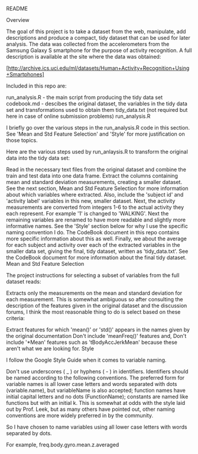 README

Overview

The goal of this project is to take a dataset from the web, manipulate, add descriptions and produce a compact, tidy dataset that can be used for later analysis. The data was collected from the accelerometers from the Samsung Galaxy S smartphone for the purpose of activity recognition. A full description is available at the site where the data was obtained:

[http://archive.ics.uci.edu/ml/datasets/Human+Activity+Recognition+Using+Smartphones]

Included in this repo are:

run_analysis.R - the main script from producing the tidy data set
codebook.md - descibes the original dataset, the variables in the tidy data set and transformations used to obtain them
tidy_data.txt (not required but here in case of online submission problems)
run_analysis.R

I briefly go over the various steps in the run_analysis.R code in this section. See 'Mean and Std Feature Selection' and 'Style' for more justification on those topics.

Here are the various steps used by run_anlaysis.R to transform the original data into the tidy data set:

Read in the necessary text files from the original dataset and combine the train and test data into one data frame.
Extract the columns containing mean and standard deviation measurements, creating a smaller dataset. See the next section, Mean and Std Feature Selection for more information about which variables where extracted. Also, include the 'subject id' and 'activity label' variables in this new, smaller dataset.
Next, the activity measurements are converted from integers 1-6 to the actual activity they each represent. For example '1' is changed to 'WALKING'.
Next the remaining variables are renamed to have more readable and slightly more informative names. See the 'Style' section below for why I use the specific naming convention I do. The CodeBook document in this repo contains more specific information about this as well.
Finally, we about the average for each subject and activity over each of the extracted variables in the smaller data set, giving the final, tidy dataset, written as 'tidy_data.txt'. See the CodeBook document for more information about the final tidy dataset.
Mean and Std Feature Selection

The project instructions for selecting a subset of variables from the full dataset reads:

Extracts only the measurements on the mean and standard deviation for each measurement.
This is somewhat ambiguous so after consulting the description of the features given in the original dataset and the discussion forums, I think the most reasonable thing to do is select based on these criteria:

Extract features for which 'mean()' or 'std()' appears in the names given by the original documentation
Don't include 'meanFreq()' features and,
Don't include '*Mean' features such as 'tBodyAccJerkMean' because these aren't what we are looking for.
Style

I follow the Google Style Guide when it comes to variable naming.

Don't use underscores ( _ ) or hyphens ( - ) in identifiers. 
Identifiers should be named according to the following conventions. 
The preferred form for variable names is all lower case letters and words separated with dots (variable.name), 
but variableName is also accepted; function names have initial capital letters and no dots (FunctionName); 
constants are named like functions but with an initial k. 
This is somewhat at odds with the style laid out by Prof. Leek, but as many others have pointed out, other naming conventions are more widely preferred in by the community.

So I have chosen to name variables using all lower case letters with words separated by dots.

For example, freq.body.gyro.mean.z.averaged


